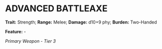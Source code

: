 # ADVANCED BATTLEAXE

**Trait:** Strength; **Range:** Melee; **Damage:** d10+9 phy; **Burden:** Two-Handed

**Feature:** -

*Primary Weapon - Tier 3*
